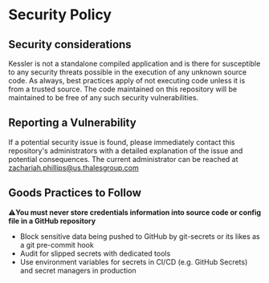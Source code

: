 # Security Policy

## Security considerations

Kessler is not a standalone compiled application and is there for susceptible to any security threats possible in
the execution of any unknown source code. As always, best practices apply of not executing code unless it is from a
trusted source. The code maintained on this repository will be maintained to be free of any such security
vulnerabilities.

## Reporting a Vulnerability

If a potential security issue is found, please immediately contact this repository's administrators with a detailed
explanation of the issue and potential consequences. The current administrator can be reached at
zachariah.phillips@us.thalesgroup.com

## Goods Practices to Follow

:warning:**You must never store credentials information into source code or config file in a GitHub repository**
- Block sensitive data being pushed to GitHub by git-secrets or its likes as a git pre-commit hook
- Audit for slipped secrets with dedicated tools
- Use environment variables for secrets in CI/CD (e.g. GitHub Secrets) and secret managers in production
